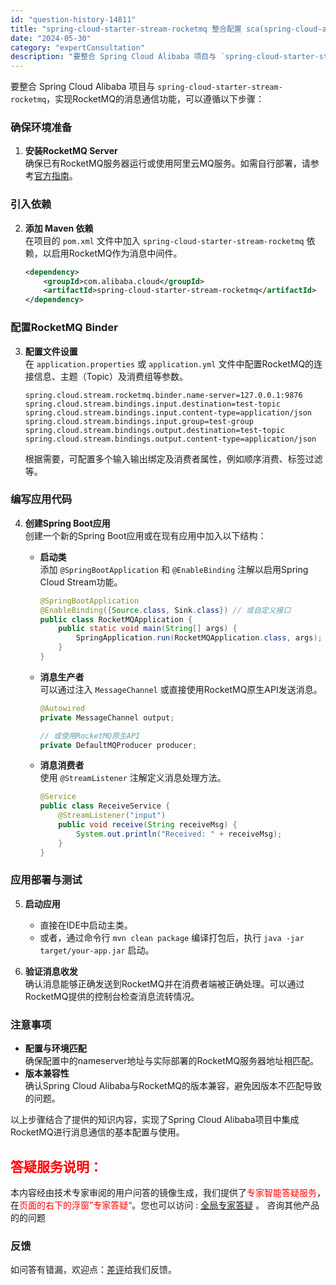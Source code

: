```yaml
---
id: "question-history-14811"
title: "spring-cloud-starter-stream-rocketmq 整合配置 sca(spring-cloud-alibaba)"
date: "2024-05-30"
category: "expertConsultation"
description: "要整合 Spring Cloud Alibaba 项目与 `spring-cloud-starter-stream-rocketmq`，实现RocketMQ的消息通信功能，可以遵循以下步骤：### 确保环境准备1. **安装RocketMQ Server**     确保已有RocketMQ服务器运"
---
```


要整合 Spring Cloud Alibaba 项目与 `spring-cloud-starter-stream-rocketmq`，实现RocketMQ的消息通信功能，可以遵循以下步骤：

### 确保环境准备

1. **安装RocketMQ Server**  
   确保已有RocketMQ服务器运行或使用阿里云MQ服务。如需自行部署，请参考[官方指南](https://rocketmq.apache.org/zh/docs/deploymentOperations/01deploy)。

### 引入依赖

2. **添加 Maven 依赖**  
   在项目的 `pom.xml` 文件中加入 `spring-cloud-starter-stream-rocketmq` 依赖，以启用RocketMQ作为消息中间件。
   ```xml
   <dependency>
       <groupId>com.alibaba.cloud</groupId>
       <artifactId>spring-cloud-starter-stream-rocketmq</artifactId>
   </dependency>
   ```

### 配置RocketMQ Binder

3. **配置文件设置**  
   在 `application.properties` 或 `application.yml` 文件中配置RocketMQ的连接信息、主题（Topic）及消费组等参数。
   ```properties
   spring.cloud.stream.rocketmq.binder.name-server=127.0.0.1:9876
   spring.cloud.stream.bindings.input.destination=test-topic
   spring.cloud.stream.bindings.input.content-type=application/json
   spring.cloud.stream.bindings.input.group=test-group
   spring.cloud.stream.bindings.output.destination=test-topic
   spring.cloud.stream.bindings.output.content-type=application/json
   ```
   根据需要，可配置多个输入输出绑定及消费者属性，例如顺序消费、标签过滤等。

### 编写应用代码

4. **创建Spring Boot应用**  
   创建一个新的Spring Boot应用或在现有应用中加入以下结构：

   - **启动类**  
     添加 `@SpringBootApplication` 和 `@EnableBinding` 注解以启用Spring Cloud Stream功能。
     ```java
     @SpringBootApplication
     @EnableBinding({Source.class, Sink.class}) // 或自定义接口
     public class RocketMQApplication {
         public static void main(String[] args) {
             SpringApplication.run(RocketMQApplication.class, args);
         }
     }
     ```

   - **消息生产者**  
     可以通过注入 `MessageChannel` 或直接使用RocketMQ原生API发送消息。
     ```java
     @Autowired
     private MessageChannel output;
     
     // 或使用RocketMQ原生API
     private DefaultMQProducer producer;
     ```

   - **消息消费者**  
     使用 `@StreamListener` 注解定义消息处理方法。
     ```java
     @Service
     public class ReceiveService {
         @StreamListener("input")
         public void receive(String receiveMsg) {
             System.out.println("Received: " + receiveMsg);
         }
     }
     ```

### 应用部署与测试

5. **启动应用**  
   - 直接在IDE中启动主类。
   - 或者，通过命令行 `mvn clean package` 编译打包后，执行 `java -jar target/your-app.jar` 启动。

6. **验证消息收发**  
   确认消息能够正确发送到RocketMQ并在消费者端被正确处理。可以通过RocketMQ提供的控制台检查消息流转情况。

### 注意事项

- **配置与环境匹配**  
  确保配置中的nameserver地址与实际部署的RocketMQ服务器地址相匹配。
- **版本兼容性**  
  确认Spring Cloud Alibaba与RocketMQ的版本兼容，避免因版本不匹配导致的问题。

以上步骤结合了提供的知识内容，实现了Spring Cloud Alibaba项目中集成RocketMQ进行消息通信的基本配置与使用。
## <font color="#FF0000">答疑服务说明：</font> 

本内容经由技术专家审阅的用户问答的镜像生成，我们提供了<font color="#FF0000">专家智能答疑服务</font>，在<font color="#FF0000">页面的右下的浮窗”专家答疑“</font>。您也可以访问 : [全局专家答疑](https://opensource.alibaba.com/chatBot) 。 咨询其他产品的的问题

### 反馈
如问答有错漏，欢迎点：[差评](https://ai.nacos.io/user/feedbackByEnhancerGradePOJOID?enhancerGradePOJOId=14815)给我们反馈。
